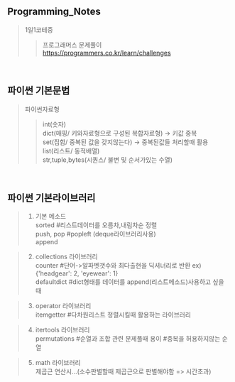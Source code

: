 ## Programming_Notes
> 1일1코테중 
>> 프로그래머스 문제풀이  
https://programmers.co.kr/learn/challenges  
   
  
<br>    

## 파이썬 기본문법
>  파이썬자료형
>>  int(숫자)  
    dict(매핑/ 키와자료형으로 구성된 복합자료형) -> 키값 중복  
    set(집합/ 중복된 값을 갖지않는다) -> 중복된값들 처리할때 활용  
    list(리스트/ 동적배열)  
    str,tuple,bytes(시퀀스/ 불변 및 순서가있는 수열)
    
<br>


## 파이썬 기본라이브러리


>    1. 기본 메소드  
     sorted #리스트데이터를 오름차,내림차순 정렬  
     push, pop #popleft (deque라이브러리사용)  
     append  
     
>    2. collections 라이브러리  
     counter #단어->알파벳갯수와 최다출현을 딕셔너리로 반환 ex) {'headgear': 2, 'eyewear': 1}  
     defaultdict #dict형태를 데이터를 append(리스트메소드)사용하고 싶을 때 
     
>    3. operator 라이브러리  
     itemgetter #다차원리스트 정렬시킬때 활용하는 라이브러리   
     
>    4. itertools 라이브러리  
     permutations #순열과 조합 관련 문제풀때 용이  #중복을 허용하지않는 순열
                  
>    5. math 라이브러리    
     제곱근 연산시...(소수판별할때 제곱근으로 판별해야함 => 시간초과)

